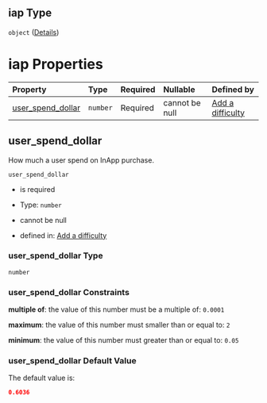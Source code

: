 ## iap Type

`object` ([Details](add-difficulty-properties-iap.md))

# iap Properties

| Property                                  | Type     | Required | Nullable       | Defined by                                                                                                                                           |
| :---------------------------------------- | :------- | :------- | :------------- | :--------------------------------------------------------------------------------------------------------------------------------------------------- |
| [user\_spend\_dollar](#user_spend_dollar) | `number` | Required | cannot be null | [Add a difficulty](add-difficulty-properties-iap-properties-user_spend_dollar.md "add-difficulty.json#/properties/iap/properties/user_spend_dollar") |

## user\_spend\_dollar

How much a user spend on InApp purchase.

`user_spend_dollar`

*   is required

*   Type: `number`

*   cannot be null

*   defined in: [Add a difficulty](add-difficulty-properties-iap-properties-user_spend_dollar.md "add-difficulty.json#/properties/iap/properties/user_spend_dollar")

### user\_spend\_dollar Type

`number`

### user\_spend\_dollar Constraints

**multiple of**: the value of this number must be a multiple of: `0.0001`

**maximum**: the value of this number must smaller than or equal to: `2`

**minimum**: the value of this number must greater than or equal to: `0.05`

### user\_spend\_dollar Default Value

The default value is:

```json
0.6036
```
